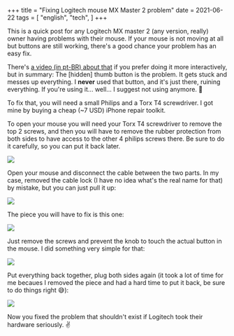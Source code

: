 +++
title = "Fixing Logitech mouse MX Master 2 problem"
date = 2021-06-22
tags = [
    "english",
    "tech",
]
+++

This is a quick post for any Logitech MX master 2 (any version, really) owner
having problems with their mouse. If your mouse is not moving at all but buttons
are still working, there's a good chance your problem has an easy fix.

There's [a video (in pt-BR) about
that](https://www.youtube.com/watch?v=zQ7P0isizbY) if you prefer doing it more
interactively, but in summary: The [hidden] thumb button is the problem. It gets
stuck and messes up everything. I **never** used that button, and it's just
there, ruining everything. If you're using it... well... I suggest not using
anymore. 🤷

To fix that, you will need a small Philips and a Torx T4 screwdriver. I got mine
by buying a cheap (~7 USD) iPhone repair toolkit.

To open your mouse you will need your Torx T4 screwdriver to remove the top 2
screws, and then you will have to remove the rubber protection from both sides
to have access to the other 4 philips screws there. Be sure to do it carefully,
so you can put it back later.

![](https://firebasestorage.googleapis.com/v0/b/firescript-577a2.appspot.com/o/imgs%2Fapp%2FPotHix-KB%2FqwGVqyw91G.png?alt=media&token=aa5057df-d39d-48de-a031-0370fd0b36e1)

Open your mouse and disconnect the cable between the two parts. In my case,
removed the cable lock (I have no idea what's the real name for that) by
mistake, but you can just pull it up:

![](https://firebasestorage.googleapis.com/v0/b/firescript-577a2.appspot.com/o/imgs%2Fapp%2FPotHix-KB%2Fr1d1xcZYVq.png?alt=media&token=f693bf2a-1e36-44c3-913c-8225860e660b)

The piece you will have to fix is this one:

![](https://firebasestorage.googleapis.com/v0/b/firescript-577a2.appspot.com/o/imgs%2Fapp%2FPotHix-KB%2FbzZP0kVOKw.png?alt=media&token=e9500be7-6f2c-4dd5-a1fa-be2ebc807cc3)

Just remove the screws and prevent the knob to touch the actual button in the
mouse. I did something very simple for that:

![](https://firebasestorage.googleapis.com/v0/b/firescript-577a2.appspot.com/o/imgs%2Fapp%2FPotHix-KB%2F7OAzBDRRIb.png?alt=media&token=67b18e85-467d-4f1d-9e7b-fa36473e44e4)

Put everything back together, plug both sides again (it took a lot of time for
me becaues I removed the piece and had a hard time to put it back, be sure to do
things right 😅):

![](https://firebasestorage.googleapis.com/v0/b/firescript-577a2.appspot.com/o/imgs%2Fapp%2FPotHix-KB%2F9SaF3loMoG.png?alt=media&token=d8d1dbf3-2f6c-4113-8b98-12fae4f565bf)

Now you fixed the problem that shouldn't exist if Logitech took their hardware
seriously. ✌️
